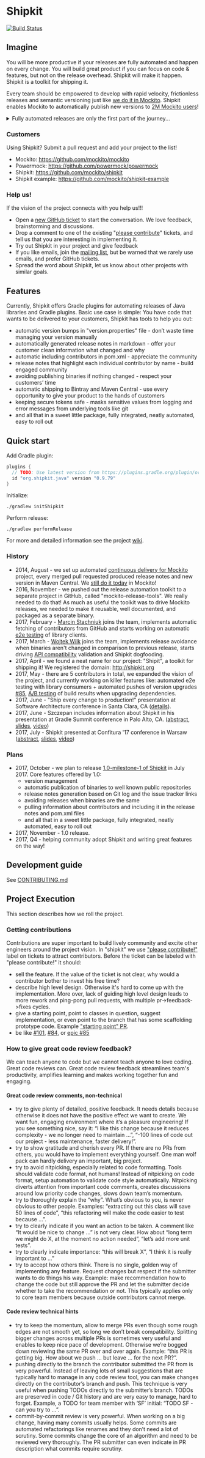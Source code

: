 # Shipkit

[![Build Status](https://travis-ci.org/mockito/shipkit.svg?branch=master)](https://travis-ci.org/mockito/shipkit)

## Imagine

You will be more productive if your releases are fully automated and happen on every change.
You will build great product if you can focus on code & features, but not on the release overhead.
Shipkit will make it happen.
Shipkit is a toolkit for shipping it.

Every team should be empowered to develop with rapid velocity, frictionless releases and semantic versioning just like [we do it in Mockito](https://github.com/mockito/mockito/wiki/Continuous-Delivery-Overview).
Shipkit enables Mockito to automatically publish new versions to
[2M Mockito users](https://github.com/mockito/mockito/wiki/Mockito-Popularity-and-User-Base)!

<details>
  <summary>Fully automated releases are only the first part of the journey...</summary>

  Imagine the world where you call pull in a new version of some Open Source library and not worry if it breaks compatibility.
  Imagine that you can submit a pull request to some project, have it reviewed timely, and have the new version with your fix available to you in minutes after your PR is merged.
  Imagine that for any dependency you consider upgrading, you can view its neatly and consistently maintained release notes.
  Imagine that you can set up practical Continuous Delivery automation in your project in minutes, by using a well behaving and documented Gradle plugin.
  Imagine that you can focus on code and features while the release management, versioning, publishing, release notes generation is taken care for you automagically.

  This is the goal of "Shipkit" project.
</details>

### Customers

Using Shipkit? Submit a pull request and add your project to the list!

- Mockito: https://github.com/mockito/mockito
- Powermock: https://github.com/powermock/powermock
- Shipkit: https://github.com/mockito/shipkit
- Shipkit example: https://github.com/mockito/shipkit-example

### Help us!

If the vision of the project connects with you help us!!!

- Open a [new GitHub ticket](https://github.com/mockito/shipkit/issues/new) to start the conversation. We love feedback, brainstorming and discussions.
- Drop a comment to one of the existing "[please contribute](https://github.com/mockito/shipkit/issues?q=is%3Aissue+is%3Aopen+label%3A%22please+contribute%21%22)" tickets, and tell us that you are interesting in implementing it.
- Try out Shipkit in your project and give feedback
- If you like emails, join the [mailing list](https://groups.google.com/forum/#!forum/shipkit), but be warned that we rarely use emails, and prefer GitHub tickets.
- Spread the word about Shipkit, let us know about other projects with similar goals.

## Features

Currently, Shipkit offers Gradle plugins for automating releases of Java libraries and Gradle plugins.
Basic use case is simple:
You have code that wants to be delivered to your customers, Shipkit has tools to help you out:

- automatic version bumps in "version.properties" file - don’t waste time managing your version manually
- automatically generated release notes in markdown - offer your customer clean information what changed and why
- automatic including contributors in pom.xml - appreciate the community
- release notes that highlight each individual contributor by name - build engaged community
- avoiding publishing binaries if nothing changed - respect your customers’ time
- automatic shipping to Bintray and Maven Central - use every opportunity to give your product to the hands of customers
- keeping secure tokens safe - masks sensitive values from logging and error messages from underlying tools like git
- and all that in a sweet little package, fully integrated, neatly automated, easy to roll out

## Quick start

Add Gradle plugin:
```groovy
plugins {
  // TODO: Use latest version from https://plugins.gradle.org/plugin/org.shipkit.java
  id "org.shipkit.java" version "0.9.79"
}
```

Initialize:
```
./gradlew initShipkit
```

Perform release:
```
./gradlew performRelease
```

For more and detailed information see the project [wiki](https://github.com/mockito/shipkit/wiki/Getting-started-with-Shipkit).

### History

- 2014, August - we set up automated [continuous delivery for Mockito](http://blog.mockito.org/2014/08/ready-for-continuous-deployment.html) project, every merged pull requested produced release notes and new version in Maven Central.
We [still do it today](https://github.com/mockito/mockito/wiki/Continuous-Delivery-Overview) in Mockito!
- 2016, November - we pushed out the release automation toolkit to a separate project in GitHub, called "mockito-release-tools".
We really needed to do that!
As much as useful the toolkit was to drive Mockito releases, we needed to make it reusable, well documented, and packaged as a separate binary.
- 2017, February - [Marcin Stachniuk](https://github.com/mstachniuk) joins the team, implements automatic fetching of contributors from GitHub and starts working on automatic [e2e testing](https://github.com/mockito/shipkit/issues/85) of library clients.
- 2017, March - [Wojtek Wilk](https://github.com/wwilk) joins the team, implements release avoidance when binaries aren't changed in comparison to previous release, starts driving [API compatibility](https://github.com/mockito/shipkit/issues/105) validation and Shipkit dogfooding.
- 2017, April - we found a neat name for our project: "Shipit", a toolkit for shipping it! We registered the domain: http://shipkit.org
- 2017, May - there are 5 contributors in total, we expanded the vision of the project, and currently working on killer features like: automated e2e testing with library consumers + automated pushes of version upgrades [#85](https://github.com/mockito/shipkit/issues/85), [A/B testing](https://github.com/mockito/shipkit/issues/113) of build results when upgrading dependencies.
- 2017, June - "Ship every change to production!" presentation at Software Architecture conference in Santa Clara, CA ([details](https://github.com/mockito/shipkit/wiki/Conferences-and-Meetups)).
- 2017, June - Szczepan includes information about Shipkit in his presentation at Gradle Summit conference in Palo Alto, CA. ([abstract](https://summit.gradle.com/conference/palo_alto/2017/06/session?id=39273), [slides](http://prezi.com/ok5z9lflwejm/?utm_campaign=share&utm_medium=copy), [video](https://www.youtube.com/watch?v=7N2sg2X_HrA&feature=youtu.be&t=43m12s))
- 2017, July - Shipkit presented at Confitura '17 conference in Warsaw ([abstract](https://2017.confitura.pl/presentations#531c0ef5-5bb9-4c6c-9822-d5757918e8b4), [slides](https://docs.google.com/presentation/d/1ocBAg4Jq07TP7rpROMJGR5I-qeNza9E1pwZ6elko4w8/edit?usp=sharing), [video](https://youtu.be/EQNZWCkwnAI?t=5h52m8s))

### Plans

- 2017, October - we plan to release [1.0-milestone-1 of Shipkit](https://github.com/mockito/shipkit/issues/116) in July 2017.
Core features offered by 1.0:
  - version management
  - automatic publication of binaries to well known public repositories
  - release notes generation based on Git log and the issue tracker links
  - avoiding releases when binaries are the same
  - pulling information about contributors and including it in the release notes and pom.xml files
  - and all that in a sweet little package, fully integrated, neatly automated, easy to roll out
- 2017, November - 1.0 release.
- 2017, Q4 - helping community adopt Shipkit and writing great features on the way!

## Development guide

See [CONTRIBUTING.md](https://github.com/mockito/shipkit/blob/master/CONTRIBUTING.md)

## Project Execution

This section describes how we roll the project.

### Getting contributions

Contributions are super important to build lively community and excite other engineers around the project vision. In "shipkit" we use ["please contribute!"](https://github.com/mockito/shipkit/issues?q=is%3Aissue+is%3Aopen+label%3A%22please+contribute%21%22) label on tickets to attract contributors. Before the ticket can be labeled with "please contribute!" it should:
 - sell the feature. If the value of the ticket is not clear, why would a contributor bother to invest his free time?
 - describe high level design. Otherwise it's hard to come up with the implementation. More over, lack of guiding high level design leads to more rework and ping-pong pull requests, with multiple pr->feedback->fixes cycles.
 - give a starting point, point to classes in question, suggest implementation, or even point to the branch that has some scaffolding prototype code. Example ["starting point" PR](https://github.com/mockito/shipkit/pull/100).
 - be like [#101](https://github.com/mockito/shipkit/issues/101), [#84](https://github.com/mockito/shipkit/issues/84), or [epic #85](https://github.com/mockito/shipkit/issues/85)

### How to give great code review feedback?

We can teach anyone to code but we cannot teach anyone to love coding.
Great code reviews can.
Great code review feedback streamlines team's productivity, amplifies learning and makes working together fun and engaging.

#### Great code review comments, non-technical

- try to give plenty of detailed, positive feedback.
It needs details because otherwise it does not have the positive effect we want to create.
We want fun, engaging environment where it’s a pleasure engineering!
If you see something nice, say it: “I like this change because it reduces complexity - we no longer need to maintain ...”, “-100 lines of code out our project - less maintenance, faster delivery!”.
- try to show gratitude and cherish every PR.
If there are no PRs from others, you would have to implement everything yourself.
One man wolf pack can hardly delivery an important, big project.
- try to avoid nitpicking, especially related to code formatting.
Tools should validate code format, not humans!
Instead of nitpicking on code format, setup automation to validate code style automatically.
Nitpicking diverts attention from important code comments, creates discussions around low priority code changes, slows down team’s momentum.
- try to thoroughly explain the “why”.
What’s obvious to you, is never obvious to other people.
Examples: “extracting out this class will save 50 lines of code”, “this refactoring will make the code easier to test because …”.
- try to clearly indicate if you want an action to be taken.
A comment like “It would be nice to change …” is not very clear.
How about “long term we might do X, at the moment no action needed”, “let’s add more unit tests”.
- try to clearly indicate importance: “this will break X”, “I think it is really important to ...”
- try to accept how others think.
There is no single, golden way of implementing any feature.
Request changes but respect if the submitter wants to do things his way.
Example: make recommendation how to change the code but still approve the PR and let the submitter decide whether to take the recommendation or not.
This typically applies only to core team members because outside contributors cannot merge.

#### Code review technical hints

- try to keep the momentum, allow to merge PRs even though some rough edges are not smooth yet, so long we don’t break compatibility.
Splitting bigger changes across multiple PRs is sometimes very useful and enables to keep nice pace of development.
Otherwise we’re bogged down reviewing the same PR over and over again.
Example: “this PR is getting big. How about we push ... but leave … for the next PR?”.
- pushing directly to the branch the contributor submitted the PR from is very powerful.
Instead of leaving lots of small suggestions that are typically hard to manage in any code review tool, you can make changes directly on the contributor’s branch and push.
This technique is very useful when pushing TODOs directly to the submitter’s branch.
TODOs are preserved in code / Git history and are very easy to manage, hard to forget.
Example, a TODO for team member with ‘SF’ initial: “TODO SF - can you try to …”.
- commit-by-commit review is very powerful. When working on a big change, having many commits usually helps.
Some commits are automated refactorings like renames and they don’t need a lot of scrutiny.
Some commits change the core of an algorithm and need to be reviewed very thoroughly.
The PR submitter can even indicate in PR description what commits require scrutiny.
